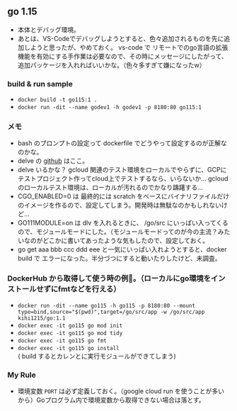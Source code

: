 ## go 1.15
- 本体とデバッグ環境。
- あとは、VS-Codeでデバッグしようとすると、色々追加されるものを先に追加しようと思ったが、やめておく。
vs-code で リモートでのgo言語の拡張機能を有効にする手作業は必要なので、その時にメッセージにしたがって、追加パッケージを入れればいいかな。（色々多すぎて嫌になったw）

### build & run sample
- `docker build -t go115:1 .`
- `docker run -dit --name godev1 -h godev1 -p 8180:80 go115:1`

### メモ
- bash のプロンプトの設定って dockerfile でどうやって設定するのが正解なのかな。
- delve の [github](https://github.com/go-delve) はここ。
- delve いるかな？ gcloud 関連のテスト環境をローカルでやらずに、GCPにテストプロジェクト作ってcloud上でテストするなら、いらないか... gcloud のローカルテスト環境は、ローカルが汚れるのでかなり躊躇する...
- CGO_ENABLED=0 は 最終的には scratch をベースにバイナリファイルだけのイメージを作るので、設定してしまう。開発時は無駄なのかもしれないけど...
- GO111MODULE=on は dlv を入れるときに、 /go/src にいっぱい入ってくるので、モジュールモードにした。（モジュールモードってのが今の主流？みたいなのがどこかに書いてあったような気もしたので、設定しておく。
- go get aaa bbb ccc ddd eee と一気にいっぱい入れようとすると、docker build で エラーになった。半分づつにすると動いたりしたけど、未調査。

### DockerHub から取得して使う時の例。（ローカルにgo環境をインストールせずにfmtなどを行える）
- `docker run -dit --name go115 -h go115 -p 8180:80 --mount type=bind,source="$(pwd)",target=/go/src/app -w /go/src/app kihi1215/go:1.1`
- `docker exec -it go115 go mod init`
- `docker exec -it go115 go mod tidy`
- `docker exec -it go115 go fmt`
- `docker exec -it go115 go install`  
 ( build するとカレンとに実行モジュールができてしまう)

### My Rule
- 環境変数 `PORT` は必ず定義しておく。（google cloud run を使うことが多いから）Goプログラム内で環境変数から取得できない場合は落とす。
